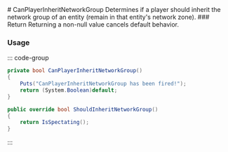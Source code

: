 <Badge type="danger" text="Carbon Compatible"/>
# CanPlayerInheritNetworkGroup
Determines if a player should inherit the network group of an entity (remain in that entity's network zone).
### Return
Returning a non-null value cancels default behavior.

### Usage
::: code-group
```csharp [Example]
private bool CanPlayerInheritNetworkGroup()
{
	Puts("CanPlayerInheritNetworkGroup has been fired!");
	return (System.Boolean)default;
}
```
```csharp [Source — Assembly-CSharp @ BasePlayer]
public override bool ShouldInheritNetworkGroup()
{
	return IsSpectating();
}

```
:::
